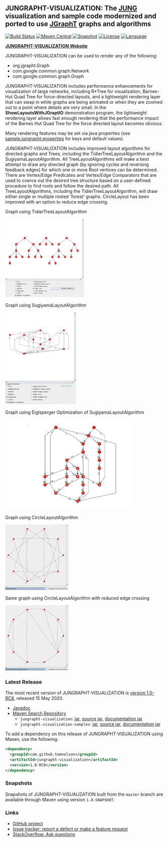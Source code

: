 ## JUNGRAPHT-VISUALIZATION: The [JUNG](http://jung.sourceforge.net) visualization and sample code modernized and ported to use [JGraphT](https://jgrapht.org) graphs and algorithms

[![Build Status](https://travis-ci.org/tomnelson/jungrapht-visualization.svg?branch=master)](https://travis-ci.org/tomnelson/jungrapht-visualization)
[![Maven Central](https://maven-badges.herokuapp.com/maven-central/com.github.tomnelson/jungrapht-visualization/badge.svg)](https://maven-badges.herokuapp.com/maven-central/com.github.tomnelson/jungrapht-visualization)
[![Snapshot](https://img.shields.io/nexus/s/https/oss.sonatype.org/com.github.tomnelson/jungrapht-visualization.svg)](https://oss.sonatype.org/content/repositories/snapshots/com/github/tomnelson/jungrapht-visualization/)
[![License](https://img.shields.io/badge/license-BSD3%202.1-blue.svg)](http://www.opensource.org/licenses/BSD-3-Clause)
[![Language](http://img.shields.io/badge/language-java-brightgreen.svg)](https://www.java.com/)


[**JUNGRAPHT-VISUALIZATION Website**](http://tomnelson.github.io/jungrapht-visualization/)

JUNGRAPHT-VISUALIZATION can be used to render any of the following:
* org.jgrapht.Graph
* com.google.common.graph.Network
* com.google.common.graph.Graph

JUNGRAPHT-VISUALIZATION includes performance enhancements for visualization of large networks, including R*Tree for visualization, Barnes-Hut Quad Tree for force-directed layouts, and a lightweight rendering layer that can swap in while graphs are being animated or when they are zoomed out to a point where details are very small.
In the **ShowLayoutsWithJGraptIO** demonstration program, the lightweight rendering layer allows fast enough rendering that the performance impact of the Barnes Hut Quad Tree for the force directed layout becomes obvious.

Many rendering features may be set via java properties (see [sample.jungrapht.properties](https://github.com/tomnelson/jungrapht-visualization/blob/master/jungrapht-visualization/src/main/resources/sample.jungrapht.properties) for keys and default values). 

JUNGRAPHT-VISUALIZATION includes improved layout algorithms for directed graphs and Trees, including the 
TidierTreeLayoutAlgorithm and the SugiyamaLayoutAlgorithm. All TreeLayoutAlgorithms will make a best attempt to draw any directed graph 
(by ignoring cycles and reversing feedback edges) for which one or more Root vertices can be determined. 
There are Vertex/Edge Predicates and Vertex/Edge Comparators that are used to coerce out the desired tree structure based on a user-defined procedure to find roots and follow the desired path. 
All TreeLayoutAlgorithms, including the TidierTreeLayoutAlgorithm, will draw either single or multiple rooted 'forest' graphs. CircleLayout has been improved with an option to reduce edge crossing.

Graph using TidierTreeLayoutAlgorithm

![Image TidierTree](images/tidiertree.jpg)

Graph using SugiyamaLayoutAlgorithm

![Image SugiyamaLayout](images/sugiyama2.jpg)

Graph using Eiglsperger Optimization of SugiyamaLayoutAlgorithm

![Image SugiyamaLayout](images/eiglspergersugiyama.jpg)

Graph using CircleLayoutAlgorithm

![Image CircleLayout](images/CircleLayout.jpg)

Same graph using CircleLayoutAlgorithm with reduced edge crossing

![Image ReducedEdgeCrossing](images/ReducedEdgeCrossingCircleLayout.jpg)

### Latest Release


The most recent version of JUNGRAPHT-VISUALIZATION is [version 1.0-RC8](https://github.com/tomnelson/jungrapht-visualization/releases/tag/v1.0_RC8), released 15 May 2020.
*   [Javadoc](http://tomnelson.github.io/jungrapht-visualization/javadoc/index.html)
*   [Maven Search Repository](http://search.maven.org/#search%7Cga%7C1%7Cg%3A%22com.github.tomnelson%22%20AND%20v%3A%221.0-RC8%22%20AND%20(a%3A%22jungrapht-visualization%22%20OR%20a%3A%22jungrapht-visualization-samples%22))
    *   `jungrapht-visualization`: [jar](http://search.maven.org/remotecontent?filepath=com/github/tomnelson/jungrapht-visualization/1.0-RC8/jungrapht-visualization-1.0-RC8.jar), [source jar](http://search.maven.org/remotecontent?filepath=com/github/tomnelson/jungrapht-visualization/1.0-RC8/jungrapht-visualization-1.0-RC8-sources.jar), [documentation jar](http://search.maven.org/remotecontent?filepath=com/github/tomnelson/jungrapht-visualization/1.0-RC8/jungrapht-visualization-1.0-RC8-javadoc.jar)
    *   `jungrapht-visualization-samples`: [jar](http://search.maven.org/remotecontent?filepath=com/github/tomnelson/jungrapht-visualization-samples/1.0-RC8/jungrapht-visualization-samples-1.0-RC8.jar), [source jar](http://search.maven.org/remotecontent?filepath=com/github/tomnelson/jungrapht-visualization-samples/1.0-RC8/jungrapht-visualization-samples-1.0-RC8-sources.jar), [documentation jar](http://search.maven.org/remotecontent?filepath=com/github/tomnelson/jungrapht-visualization-samples/1.0-RC8/jungrapht-visualization-samples-1.0-RC8-javadoc.jar)

To add a dependency on this release of JUNGRAPHT-VISUALIZATION using Maven, use the following:

```xml
<dependency>
  <groupId>com.github.tomnelson</groupId>
  <artifactId>jungrapht-visualization</artifactId>
  <version>1.0-RC8</version>
</dependency>
```

### Snapshots

Snapshots of JUNGRAPHT-VISUALIZATION built from the `master` branch are available through Maven using version `1.0-SNAPSHOT`.

### Links

* [GitHub project](https://github.com/tomnelson/jungrapht-visualization)
* [Issue tracker: report a defect or make a feature request](https://github.com/tomnelson/jungrapht-visualization/issues/new)
* [StackOverflow: Ask questions](https://stackoverflow.com/questions/ask?tags=jungrapht+java)

